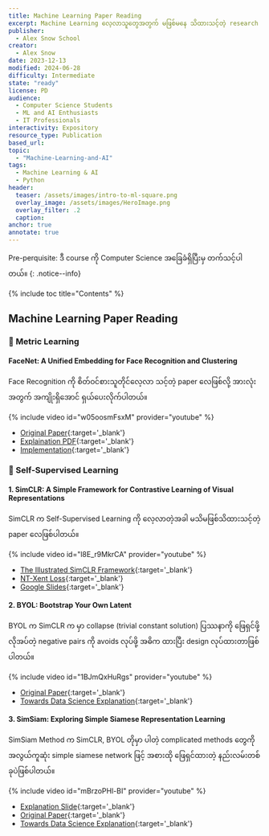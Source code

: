 ```yaml
---
title: Machine Learning Paper Reading
excerpt: Machine Learning လေ့လာသူတွေအတွက် မဖြစ်မနေ သိထားသင့်တဲ့ research paper တွေကို အတတ်နိုင်ဆုံး ကြိုးစားရှင်ပြပေးထားတာကို စုထားပေးပါတယ်။
publisher:
  - Alex Snow School
creator:
  - Alex Snow
date: 2023-12-13
modified: 2024-06-28
difficulty: Intermediate
state: "ready"
license: PD
audience:
  - Computer Science Students
  - ML and AI Enthusiasts
  - IT Professionals
interactivity: Expository
resource_type: Publication
based_url: 
topic:
  - "Machine-Learning-and-AI"
tags:
  - Machine Learning & AI
  - Python
header:
  teaser: /assets/images/intro-to-ml-square.png
  overlay_image: /assets/images/HeroImage.png
  overlay_filter: .2
  caption: 
anchor: true
annotate: true
---
```


Pre-perquisite: ဒီ course ကို Computer Science အခြေခံရှိပြီးမှ တက်သင့်ပါတယ်။
{: .notice--info}

{% include toc title="Contents" %}

## Machine Learning Paper Reading

### 🥬 Metric Learning

#### FaceNet: A Unified Embedding for Face Recognition and Clustering

Face Recognition ကို စိတ်ဝင်စားသူတိုင်လေ့လာ သင့်တဲ့ paper လေဖြစ်လို့ အားလုံးအတွက် အကျိုးရှိအောင် ရှယ်ပေးလိုက်ပါတယ်။ 

{% include video id="w05oosmFsxM" provider="youtube" %}
- [Original Paper](https://arxiv.org/abs/1503.03832){:target='_blank'}
- [Explaination PDF](https://drive.google.com/file/d/1TwXJgNqA-nfcGyrZ_OlpBIshMgiJu82z/view?usp=sharing){:target='_blank'}
- [Implementation](https://github.com/alexsnow348/facetag){:target='_blank'}


### 🌼 Self-Supervised Learning

#### 1. SimCLR: A Simple Framework for Contrastive Learning of Visual Representations

SimCLR က Self-Supervised Learning ကို လေ့လာတဲ့အခါ မသိမဖြစ်သိထားသင့်တဲ့ paper လေဖြစ်ပါတယ်။ 

{% include video id="l8E_r9MkrCA" provider="youtube" %}

- [The Illustrated SimCLR Framework](https://amitness.com/posts/simclr){:target='_blank'}
- [NT-Xent Loss](https://towardsdatascience.com/nt-xent-normalized-temperature-scaled-cross-entropy-loss-explained-and-implemented-in-pytorch-cc081f69848){:target='_blank'}
- [Google Slides](https://docs.google.com/presentation/d/1ccddJFD_j3p3h0TCqSV9ajSi2y1yOfh0-lJoK29ircs/edit#slide=id.g8c1b8d6efd_0_1){:target='_blank'}


#### 2. BYOL: Bootstrap Your Own Latent

BYOL က SimCLR က မှာ collapse (trivial constant solution) ပြဿနာကို ဖြေရှင်ဖို့ လိုအပ်တဲ့ negative pairs  ကို avoids လုပ်ဖို့ အဓိက ထားပြီး design လုပ်ထားတာဖြစ်ပါတယ်။

{% include video id="1BJmQxHuRgs" provider="youtube" %}

- [Original Paper](https://arxiv.org/pdf/2006.07733){:target='_blank'}
- [Towards Data Science Explanation](https://towardsdatascience.com/byol-the-alternative-to-contrastive-self-supervised-learning-5d0a26983d7c
){:target='_blank'}


#### 3. SimSiam: Exploring Simple Siamese Representation Learning

SimSiam Method က SimCLR, BYOL တိုမှာ ပါတဲ့ complicated methods တွေကို အလွယ်ကူဆုံး  simple siamese network ဖြင့် အစားထို ဖြေရှင်ထားတဲ့ နည်းလမ်းတစ်ခုပဲဖြစ်ပါတယ်။

{% include video id="mBrzoPHl-BI" provider="youtube" %}

- [Explanation Slide](https://drive.google.com/file/d/1GMkDr77fA0H4EvUnRAGjucJMEFxWVQ7o/view?usp=sharing){:target='_blank'}
- [Original Paper](https://arxiv.org/abs/2011.10566){:target='_blank'}
- [Towards Data Science Explanation](https://sh-tsang.medium.com/review-simsiam-exploring-simple-siamese-representation-learning-3c84ceb61702){:target='_blank'}

